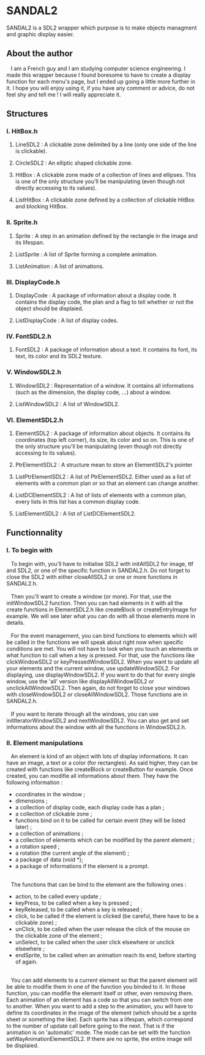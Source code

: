 # SANDAL2

SANDAL2 is a SDL2 wrapper which purpose is to make objects managment and
graphic display easier.

## About the author

&nbsp;&nbsp;&nbsp;I am a French guy and I am studying computer science engineering. I made this wrapper because I found
boresome to have to create a display function for each menu's page, but I ended up going a little more further
in it. I hope you will enjoy using it, if you have any comment or advice, do not feel shy and tell me ! I will really appreciate it.

## Structures

### I. HitBox.h

  1. LineSDL2 : 
    A clickable zone delimited by a line (only one side of the line is clickable).

  2. CircleSDL2 :
    An elliptic shaped clickable zone.

  3. HitBox :
    A clickable zone made of a collection of lines and ellipses.
    This is one of the only structure you'll be manipulating (even though not directly accessing to its values).

  4. ListHitBox : 
    A clickable zone defined by a collection of clickable HitBox and blocking HitBox.

### II. Sprite.h

  1. Sprite :
    A step in an animation defined by the rectangle in the image and its lifespan.

  2. ListSprite :
    A list of Sprite forming a complete animation.

  3. ListAnimation :
    A list of animations.
    
### III. DisplayCode.h

  1. DisplayCode : 
    A package of information about a display code. It contains the display code, the plan and a flag to tell whether or not
    the object should be displaied.

  2. ListDisplayCode : 
    A list of display codes.

### IV. FontSDL2.h

  1. FontSDL2 :
    A package of information about a text. It contains its font, its text, its color and its SDL2 texture.

### V. WindowSDL2.h

  1. WindowSDL2 :
    Representation of a window. It contains all informations (such as the dimension, the display code, ...) about a window.

  2. ListWindowSDL2 :
    A list of WindowSDL2.

### VI. ElementSDL2.h

  1. ElementSDL2 :
    A package of information about objects. It contains its coordinates (top left corner), its size, its color and so on.
    This is one of the only structure you'll be manipulating (even though not directly accessing to its values).

  2. PtrElementSDL2 :
    A structure mean to store an ElementSDL2's pointer

  3. ListPtrElementSDL2 :
    A list of PtrElementSDL2. Either used as a list of elements with a common plan or so that an element can change another.

  4. ListDCElementSDL2 :
    A list of lists of elements with a common plan, every lists in this list has a common display code.

  5. ListElementSDL2 :
    A list of ListDCElementSDL2.

## Functionnality

### I. To begin with

&nbsp;&nbsp;&nbsp;To begin with, you'll have to initialise SDL2 with initAllSDL2 for image, ttf and SDL2, or one of the
specific function in SANDAL2.h. Do not forget to close the SDL2 with either closeAllSDL2 or one or more functions
in SANDAL2.h.<br/><br/>
&nbsp;&nbsp;&nbsp;Then you'll want to create a window (or more). For that, use the initWindowSDL2 function. Then you can had
elements in it with all the create functions in ElementSDL2.h like createBlock or createEntryImage for example.
We will see later what you can do with all those elements more in details.<br/><br/>
&nbsp;&nbsp;&nbsp;For the event management, you can bind functions to elements which will be called in the functions we will speak
about right now when specific conditions are met. You will not have to look when you touch an elements or what
function to call when a key is pressed. For that, use the functions like clickWindowSDL2 or keyPressedWindowSDL2.
When you want to update all your elements and the current window, use updateWindowSDL2. For displaying, use displayWindowSDL2.
If you want to do that for every single window, use the 'all' version like displayAllWindowSDL2 or unclickAllWindowSDL2.
Then again, do not forget to close your windows with closeWindowSDL2 or closeAllWindowSDL2.
Those functions are in SANDAL2.h.<br/><br/>
&nbsp;&nbsp;&nbsp;If you want to iterate through all the windows, you can use initIteratorWindowSDL2 and nextWindowSDL2. You can also get and set informations about the window with all the functions in WindowSDL2.h.<br/>

### II. Element manipulations

&nbsp;&nbsp;&nbsp;An element is kind of an object with lots of display informations. It can have an image, a text or a color (for rectangles).
As said higher, they can be created with functions like createBlock or createButton for example. Once created, you can
modifie all informations about them. They have the following information :
* coordinates in the window ;
* dimensions ;
* a collection of display code, each display code has a plan ;
* a collection of clickable zone ;
* functions bind on it to be called for certain event (they will be listed later) ;
* a collection of animations ;
* a collection of elements which can be modified by the parent element ;
* a rotation speed ;
* a rotation (the current angle of the element) ;
* a package of data (void *);
* a package of informations if the element is a prompt.
<br/><br/>

&nbsp;&nbsp;&nbsp;The functions that can be bind to the element are the following ones :
* action, to be called every update ;
* keyPress, to be called when a key is pressed ;
* keyReleased, to be called when a key is released ;
* click, to be called if the element is clicked (be careful, there have to be a clickable zone) ;
* unClick, to be called when the user release the click of the mouse on the clickable zone of the element ;
* unSelect, to be called when the user click elsewhere or unclick elsewhere ;
* endSprite, to be called when an animation reach its end, before starting of again.
<br/><br/>

&nbsp;&nbsp;&nbsp;You can add elements to a current element so that the parent element will be able to modifie them in one of
the function you binded to it. In those function, you can modifie the element itself or other, even removing them.
Each animation of an element has a code so that you can switch from one to another. When you want to add a step
to the animation, you will have to define its coordinates in the image of the element (which should be a sprite sheet
or something the like). Each sprite has a lifespan, which correspond to the number of update call before going to the
next. That is if the animation is on 'automatic' mode. The mode can be set with the function setWayAnimationElementSDL2.
If there are no sprite, the entire image will be displaied.
<br/><br/>